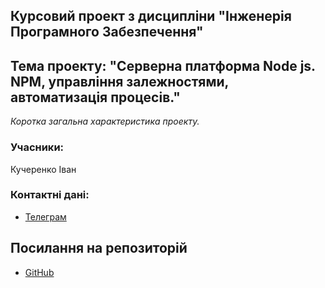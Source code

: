 ## Курсовий проект з дисципліни "Інженерія Програмного Забезпечення"
## Тема проекту: "Серверна платформа Node js. NPM, управління залежностями, автоматизація процесів."

*Коротка загальна характеристика проекту.*

### Учасники:

Кучеренко Іван 

### Контактні дані:
 - [Телеграм](http://t.me/rmnstepaniuk)

## Посилання на репозиторій
 - [GitHub](https://github.com/IKu4er/-Node.js-Server-Platform)
